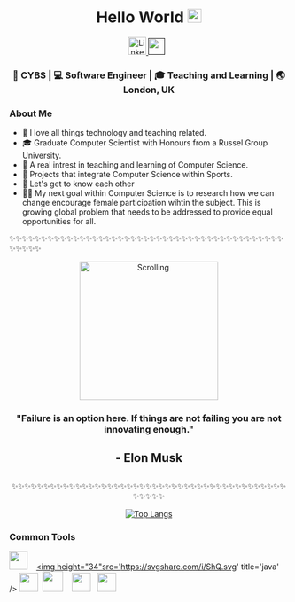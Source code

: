 <div align="center">
  <h1> Hello World <img src="https://media.giphy.com/media/hvRJCLFzcasrR4ia7z/giphy.gif" width="25px"></h1>
</div>
 
<p align='center'> 
<a href="https://www.linkedin.com/in/jean-marc-bissick-945b3a153/"><img alt="LinkedIn" title="LinkedIn" height="32" width="32" src="https://raw.githubusercontent.com/peterthehan/peterthehan/master/assets/linkedin.svg">
<a href=""><img height="30" src="https://raw.githubusercontent.com/trinwin/trinwin/master/icons/twitter.png?raw=true"></a>&nbsp;&nbsp;
  
  
<div align="center">
<h3> 🐧 CYBS | 💻 Software Engineer | 🎓 Teaching and Learning | 🌏 London, UK  </h3> 
</div>


### About Me 

- 💛 I love all things technology and teaching related.
- 🎓 Graduate Computer Scientist with Honours from a Russel Group University.
- 🏫 A real intrest in teaching and learning of Computer Science.
- 🥋 Projects that integrate Computer Science within Sports.
- 💭 Let's get to know each other 
- 👨👩 My next goal within Computer Science is to research how we can change
      encourage female participation wihtin the subject. This is growing global problem that needs
      to be addressed to provide equal opportunities for all.
      
✨✨✨✨✨✨✨✨✨✨✨✨✨✨✨✨✨✨✨✨✨✨✨✨✨✨✨✨✨✨✨✨✨✨✨✨✨✨✨✨✨✨✨✨✨✨✨✨

<div align="center">
   <img src="https://pbs.twimg.com/media/Dm1CXzzW4AAfsub.jpg" img height="250" align='center'  alt="Scrolling">
  <h3> "Failure is an option here. If things are not failing you are not innovating enough." </h3>
  <h2> - Elon Musk <h2>
</div>
    
<div align="center">
  
  
✨✨✨✨✨✨✨✨✨✨✨✨✨✨✨✨✨✨✨✨✨✨✨✨✨✨✨✨✨✨✨✨✨✨✨✨✨✨✨✨✨✨✨✨✨✨✨✨

[![Top Langs](https://github-readme-stats.vercel.app/api/top-langs/?username=bee-san&layout=compact)](https://github.com/anuraghazra/github-readme-stats)

</div>


### Common Tools
<a href="#" alt="javascript"><img height="33" src="https://github.com/blackcater/blackcater/raw/master/images/logo-javascript.svg"></a>&nbsp;&nbsp;&nbsp;
<a href='https://svgshare.com/s/ShQ' ><img height="34"src='https://svgshare.com/i/ShQ.svg' title='java' /></a>
<a href="#" alt="python"><img height="34" src="https://upload.wikimedia.org/wikipedia/commons/f/f8/Python_logo_and_wordmark.svg"></a>&nbsp;
<a href="#" alt="nodejs"><img height="37" src="https://github.com/blackcater/blackcater/raw/master/images/logo-nodejs.svg"></a>&nbsp;&nbsp;&nbsp;
<a href="#" alt="swift"><img height="34" src="https://svgshare.com/i/NWS.svg"></a>&nbsp;&nbsp;
<a href="#" alt="react"><img height="34" src="https://svgshare.com/i/RjK.svg"></a>&nbsp;

